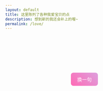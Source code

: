 ```yaml
---
layout: default
title: 这里陈列了各种我爱宝贝的点
description: 想到新的我还会补上的喔~
permalink: /love/
---
```


<style>
.love-note {
  width: 100%;
  border: none;
  background: none;
  resize: none;
  padding: 0;
  margin-bottom: 1.5em;
  font-size: 1.4em;
  line-height: 1.8;
  text-align: left;
  text-indent: 2em;
  font-family: "Segoe UI", "Comic Sans MS", cursive;
  
  /* 渐变文字 */
  background: linear-gradient(to right, #ff69b4, #dda0dd);
  -webkit-background-clip: text;
  -webkit-text-fill-color: transparent;
  
  /* 动画过渡 */
  transition: opacity 0.5s ease;
}
button {
  display: block;
  margin: 20px auto;
  padding: 10px 20px;
  font-size: 1.1em;
  border: none;
  border-radius: 8px;
  background: linear-gradient(45deg, #ff69b4, #dda0dd);
  color: white;
  cursor: pointer;
  transition: background 0.3s ease;
}
button:hover {
  background: linear-gradient(45deg, #dda0dd, #ff69b4);
}
</style>

<textarea id="loveText" class="love-note" readonly></textarea>
<button onclick="nextLoveNote()">换一句</button>

<script>
const loveNotes = [
  "我爱宝贝的眼睛，哭或笑的时候总是闪着惹人怜爱的光芒。",
  "我爱宝贝的嘴唇，软软的甜甜的像一块让人垂涎欲滴的软糖。",
  "我爱宝贝的睫毛，当我用脸蹭宝贝时，宝贝轻轻开合眼眸用睫毛挠我的脸。",
  "我爱宝贝的头发，永远带着一股令我安心的香气。",
  "我爱宝贝的脸颊，滑滑嫩嫩软软弹弹，我恨不得多长几张嘴来亲它。",
  "我爱宝贝的脖颈和锁骨，每次看到宝贝我都忍不住凑过去探索它们。",
  "我爱宝贝的舌尖，带着温润的液体和湿热的气息，我的心也被它给缠住了。",
  "我爱宝贝的手，纤纤如细枝，温润如良玉，摩挲宝贝的手掌心我希望能传递出我心中的爱意。",
  "我爱宝贝的指尖，它们从我的脸庞滑向我的胸膛时，我能感受到宝贝缠缠绵绵的爱。",
  "我爱宝贝的肌肤，当我抚摸它时，总有一阵凉丝丝的清爽，但我更希望能给它带来温暖。",
  "我爱宝贝的脊背，我用手抚摸时，宝贝便像受惊的猫一般扭动（好可爱(*╹▽╹*)）。",
  "我爱宝贝的腰肢，当我用手环抱着它，我感觉世界都在我的怀抱中。",
  "我爱宝贝的眼神，当它看向我时，投射出缠绵的依恋与爱欲，让我深深陷于其中。",
  "我爱宝贝的笑，明媚又温和，像寒冬时节投向文德楼的阳光，给我带来阵阵暖意。",
  "我爱宝贝的眼泪，当我第一次拭去宝贝眼角滑落的泪滴的那一刻，也代表我准备好接受宝贝所有的柔软。",
  "我爱宝贝的声音，有时坚毅，有时柔弱，将我的心来回拉扯，我为它魂不守舍。",
  "我爱宝贝的吻，多么美妙，我们释放着情感，一句话也不需要说，就静静地连接在一起，交换爱彼此的心。",
  "我爱宝贝的耳朵，当我凑近时，好似触碰了什么开关，宝贝整个人都变得酥软起来，勾着我继续探索宝贝。",
  "我爱宝贝的吻痕，在我身上留下了深深浅浅的痕迹，标榜宝贝的绝对权威，昭告所有其他人，我的身体和心灵都所属于宝贝",
  "我爱宝贝的认真，永远用心对待每个人和每件事，抱有世人不常有的钻研精神，从最开始的小小世界一路爬升到如今的广阔天地；说来惭愧，我一直在教宝贝如何偷懒，我却从宝贝身上学习如何努力；不过到目前看来，我们都在变得更好就行，不是吗？",
  "我爱宝贝的自信，哪怕你在遇到大场面依旧会紧张，但你一旦站上讲台，就好似站上了舞台一般自信，恣意散发宝贝的智慧和魅力，将排练了无数遍的讲词毫无停顿的呈现给台下的观众————我为宝贝叹服，也为宝贝感到深深的骄傲。",
  "我爱宝贝的看到我的那一瞬间，像一朵羞涩的花骨朵对着倾心的蜜蜂张开了花瓣，你会笑起来，会跑起来。那一刻我发觉幸福就应该这么简单。",
  "我爱宝贝的倔强，面对不公不退缩，总是抱有一颗善良和正义的心去面对这险恶的世界，更让我有勇气去与生活中的一切邪恶作斗争。",
  "我爱宝贝的纯真，虽然不精于人情世故，但带有纯粹的心灵，永远善良和真挚，以至于被许多人给默默利用都不自知；我会尽我全力保护宝贝，守护好这一份珍贵的纯真。",
  "我爱宝贝的聪慧，那些奇怪的公式，拗口的理论，莫名其妙的推导，到了宝贝手中，就变得那么轻松，相比之下，我的那些思维就真的很像小聪明。",
  "我爱宝贝的天赋异禀，宝贝接触到了新事物，哪怕一开始再不熟悉，经过一段时间的上手，总会变得熟悉甚至于精通。",
  "我爱宝贝的羞涩，当我们第一次牵手时，当我们刚在一起踏着月影闲逛时，当我第一次捧起你的脸端详你的美貌时，一抹羞红在你的脸上晕开，像是一个花骨朵一边抗拒，一边期待着绽开。",
  "我爱宝贝说“爱你！”，我也想说“爱你”，我也一直在说“爱你”，你应该知道我想说的不只是“爱你”……我想说的比这更多更真切，我对宝贝的爱已经突破了我语言系统的边界，但我还是要说“爱你”，就想宝贝也一直在说“爱你！”。",
  "我爱宝贝快乐的模样，游戏赢了，代码跑出来了，饭很好吃，靠着我很舒服，天气舒适……宝贝有很多理由变得很开心……看到你很开心，我也很开心(*^▽^*)。",
  "我爱宝贝的知情达理，有的时候，我会做错一些事，宝贝并不会一味地指责我，会和我好好沟通，然后解决问题，甚至还会反思自己，我觉得我很幸运，能有这么好的宝贝，也有点惭愧，为什么我没法像宝贝那么好；但我会不断努力的，我时刻提醒着自己去改变和进步，宝贝也能看到在我身上发生的种种变化；感谢宝贝一直对我这么包容；我很爱你。",
  "我爱宝贝的专注，上到学习科研，下到游戏拼豆，宝贝总是能安心坐下来，认认真真去做一件事；宝贝，有这样的品质，你做什么都会成功的！",
  "我爱宝贝的爱憎分明，对身边的人总是抱着善意，对自己讨厌的人也不会虚伪地假装融洽。",
  "我爱宝贝的孩子气，哪怕在其他人面前保持着形象，在我心里宝贝一直是个需要我宠爱的小女孩，宝贝会像小孩一样，因为一些小事开心或不开心，用头蹭我来凑得更近，故意耍小情绪让我来哄……（当然，只是在我面前）我也会好好宠宝贝的，既然是小女孩，那我要让宝贝做最幸福的那个。",
  "我爱宝贝的孝心，一直非常体贴叔叔阿姨，哪怕自己很累也想着尽可能为他们分担一点活，或者陪他们聊聊天。",
  "我爱宝贝的抚摸，从头发到脸庞，从脖子到锁骨，从胸膛到腰背，我感受宝贝抚摸着我的全身，爱意在宝贝的指尖和指腹游走，抚摸的不仅是我的身体，抚摸的是我紧紧依赖你的灵魂。",
];

let currentIndex = -1;
const textArea = document.getElementById("loveText");

function nextLoveNote() {
  let newIndex;
  do {
    newIndex = Math.floor(Math.random() * loveNotes.length);
  } while (newIndex === currentIndex);
  
  currentIndex = newIndex;
  
  textArea.style.opacity = 0;
  setTimeout(() => {
    textArea.value = loveNotes[currentIndex];
    textArea.style.opacity = 1;
  }, 300);
}

// 初始化时显示一句
nextLoveNote();
</script>

